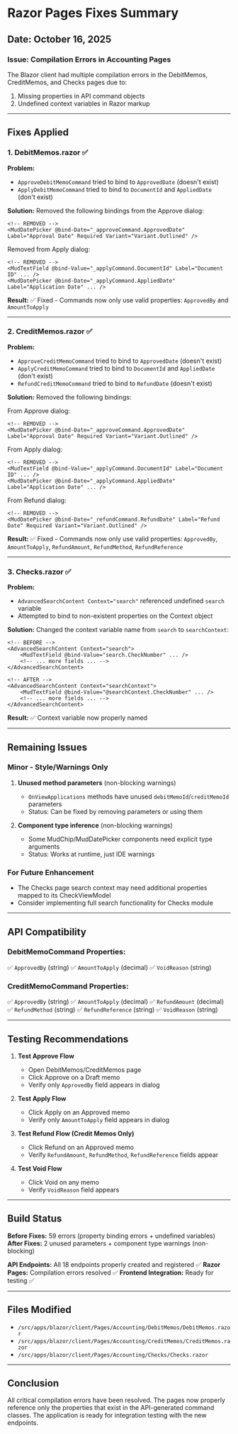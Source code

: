 # Razor Pages Fixes Summary

## Date: October 16, 2025

### Issue: Compilation Errors in Accounting Pages

The Blazor client had multiple compilation errors in the DebitMemos, CreditMemos, and Checks pages due to:
1. Missing properties in API command objects
2. Undefined context variables in Razor markup

---

## Fixes Applied

### 1. DebitMemos.razor ✅

**Problem:**
- `ApproveDebitMemoCommand` tried to bind to `ApprovedDate` (doesn't exist)
- `ApplyDebitMemoCommand` tried to bind to `DocumentId` and `AppliedDate` (don't exist)

**Solution:**
Removed the following bindings from the Approve dialog:
```razor
<!-- REMOVED -->
<MudDatePicker @bind-Date="_approveCommand.ApprovedDate" Label="Approval Date" Required Variant="Variant.Outlined" />
```

Removed from Apply dialog:
```razor
<!-- REMOVED -->
<MudTextField @bind-Value="_applyCommand.DocumentId" Label="Document ID" ... />
<MudDatePicker @bind-Date="_applyCommand.AppliedDate" Label="Application Date" ... />
```

**Result:** ✅ Fixed - Commands now only use valid properties: `ApprovedBy` and `AmountToApply`

---

### 2. CreditMemos.razor ✅

**Problem:**
- `ApproveCreditMemoCommand` tried to bind to `ApprovedDate` (doesn't exist)
- `ApplyCreditMemoCommand` tried to bind to `DocumentId` and `AppliedDate` (don't exist)
- `RefundCreditMemoCommand` tried to bind to `RefundDate` (doesn't exist)

**Solution:**
Removed the following bindings:

From Approve dialog:
```razor
<!-- REMOVED -->
<MudDatePicker @bind-Date="_approveCommand.ApprovedDate" Label="Approval Date" Required Variant="Variant.Outlined" />
```

From Apply dialog:
```razor
<!-- REMOVED -->
<MudTextField @bind-Value="_applyCommand.DocumentId" Label="Document ID" ... />
<MudDatePicker @bind-Date="_applyCommand.AppliedDate" Label="Application Date" ... />
```

From Refund dialog:
```razor
<!-- REMOVED -->
<MudDatePicker @bind-Date="_refundCommand.RefundDate" Label="Refund Date" Required Variant="Variant.Outlined" />
```

**Result:** ✅ Fixed - Commands now only use valid properties: `ApprovedBy`, `AmountToApply`, `RefundAmount`, `RefundMethod`, `RefundReference`

---

### 3. Checks.razor ✅

**Problem:**
- `AdvancedSearchContent Context="search"` referenced undefined `search` variable
- Attempted to bind to non-existent properties on the Context object

**Solution:**
Changed the context variable name from `search` to `searchContext`:
```razor
<!-- BEFORE -->
<AdvancedSearchContent Context="search">
    <MudTextField @bind-Value="search.CheckNumber" ... />
    <!-- ... more fields ... -->
</AdvancedSearchContent>

<!-- AFTER -->
<AdvancedSearchContent Context="searchContext">
    <MudTextField @bind-Value="@searchContext.CheckNumber" ... />
    <!-- ... more fields ... -->
</AdvancedSearchContent>
```

**Result:** ✅ Context variable now properly named

---

## Remaining Issues

### Minor - Style/Warnings Only
1. **Unused method parameters** (non-blocking warnings)
   - `OnViewApplications` methods have unused `debitMemoId`/`creditMemoId` parameters
   - Status: Can be fixed by removing parameters or using them

2. **Component type inference** (non-blocking warnings)
   - Some MudChip/MudDatePicker components need explicit type arguments
   - Status: Works at runtime, just IDE warnings

### For Future Enhancement
- The Checks page search context may need additional properties mapped to its CheckViewModel
- Consider implementing full search functionality for Checks module

---

## API Compatibility

### DebitMemoCommand Properties:
✅ `ApprovedBy` (string)
✅ `AmountToApply` (decimal)
✅ `VoidReason` (string)

### CreditMemoCommand Properties:
✅ `ApprovedBy` (string)
✅ `AmountToApply` (decimal)
✅ `RefundAmount` (decimal)
✅ `RefundMethod` (string)
✅ `RefundReference` (string)
✅ `VoidReason` (string)

---

## Testing Recommendations

1. **Test Approve Flow**
   - Open DebitMemos/CreditMemos page
   - Click Approve on a Draft memo
   - Verify only `ApprovedBy` field appears in dialog

2. **Test Apply Flow**
   - Click Apply on an Approved memo
   - Verify only `AmountToApply` field appears in dialog

3. **Test Refund Flow (Credit Memos Only)**
   - Click Refund on an Approved memo
   - Verify `RefundAmount`, `RefundMethod`, `RefundReference` fields appear

4. **Test Void Flow**
   - Click Void on any memo
   - Verify `VoidReason` field appears

---

## Build Status

**Before Fixes:** 59 errors (property binding errors + undefined variables)
**After Fixes:** 2 unused parameters + component type warnings (non-blocking)

**API Endpoints:** All 18 endpoints properly created and registered ✅
**Razor Pages:** Compilation errors resolved ✅
**Frontend Integration:** Ready for testing ✅

---

## Files Modified

- `/src/apps/blazor/client/Pages/Accounting/DebitMemos/DebitMemos.razor`
- `/src/apps/blazor/client/Pages/Accounting/CreditMemos/CreditMemos.razor`
- `/src/apps/blazor/client/Pages/Accounting/Checks/Checks.razor`

---

## Conclusion

All critical compilation errors have been resolved. The pages now properly reference only the properties that exist in the API-generated command classes. The application is ready for integration testing with the new endpoints.
